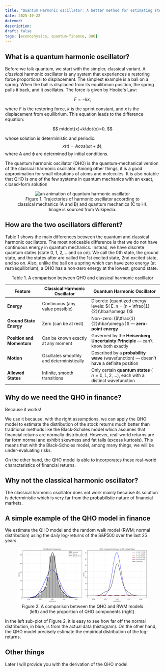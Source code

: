 ```yaml
---
title: "Quantum Harmonic oscillator: A better method for estimating stock returns"
date: 2025-10-22
datemod:
description:
draft: false
tags: [econophysics, quantum-finance, QHO]
---
```


## What is a quantum harmonic oscillator?

Before we talk quantum, we start with the simpler, classical variant. A *classical* harmonic oscillator is any system that experiences a restoring force proportional to displacement. The simplest example is a ball on a spring. When the ball is displaced from its equilibrium position, the spring pulls it back, and it oscillates. The force is given by Hooke's Law:

$$
F=-kx,
$$

where $F$ is the restoring force, $k$ is the sprint constant, and $x$ is the displacement from equilibrium. This equation leads to the difference equation:

$$
m\ddot{x}+k\dot{x}=0,
$$

whose solution is deterministic and periodic:
$$
x(t)=Acos(\omega t + \phi),
$$
where $A$ and $\phi$ are determined by initial conditions.

The quantum harmonic oscillator (QHO) is the quantum-mechanical version of the classical harmonic oscillator. Among other things, it is a good approximation for small vibrations of atoms and molecules. It is also notable that QHO is one of the few systems in quantum mechanics with an exact, closed-form solution.

<center>
<figure>
<img src="https://upload.wikimedia.org/wikipedia/commons/9/90/QuantumHarmonicOscillatorAnimation.gif" alt="an animation of quantum harmonic oscillator">
<figcaption>Figure 1. Trajectories of harmonic oscillator according to classical mechanics (A and B) and quantum mechanics (C to H). Image is sourced from Wikipedia.
</figure>
</center>

## How are the two oscillators different?

Table 1 shows the main differences between the quantum and classical harmonic oscillators. The most noticeable difference is that we do not have continuous energy in quantum mechanics. Instead, we have discrete quantum states (state 0, 1, 2,... and so on). We call the 0th state, the ground state, and the states after are called the 1st excited state, 2nd excited state, and so on. Also, unlike the ball on a spring which can have zero energy (at rest/equilibrium), a QHO has a non-zero energy at the lowest, ground state.

<center>
Table 1. A comparison between QHO and classical harmonic oscillator
</center>

|Feature|Classical Harmonic Oscillator|Quantum Harmonic Oscillator|
|---|---|---|
|**Energy**|Continuous (any value possible)|Discrete (quantized energy levels: $( E_n = (n + \tfrac{1}{2})\hbar\omega ))$|
|**Ground State Energy**|Zero (can be at rest)|Non-zero: ($\tfrac{1}{2}\hbar\omega )$ — **zero-point energy**|
|**Position and Momentum**|Can be known exactly at any moment|Governed by the **Heisenberg Uncertainty Principle** — can’t know both exactly|
|**Motion**|Oscillates smoothly and deterministically|Described by a **probability wave** (wavefunction) — doesn't have a definite position|
|**Allowed States**|Infinite, smooth transitions|Only certain **quantum states** ( $n = 0, 1, 2, \dots )$, each with a distinct wavefunction|

## Why do we need the QHO in finance?

Because it works!

We use it because, with the right assumptions, we can apply the QHO model to estimate the distribution of the stock returns much better than traditional methods like the Black-Scholes model which assumes that financial returns are normally distributed. However, real-world returns are far form normal and exhibit skewness and fat tails (excess kurtosis). This means that with the Black-Scholes model, among many things, we will be under-evaluating risks.

On the other hand, the QHO model is able to incorporates these real-world characteristics of financial returns.

## Why not the classical harmonic oscillator?

The classical harmonic oscillator does not work mainly because its solution is deterministic which is very far from the probabilistic nature of financial markets.

## A simple example of the QHO model in finance

We estimate the QHO model and the random walk model (RWM; normal distribution) using the daily log-returns of the S&P500 over the last 25 years.

<center>
<figure>
<img src="./qho-vs-gbm.png" alt="A comparison between QHO and RWM models estimation for the S&P500 log-returns (left) and the proportion of QHO components (right).">
<figcaption>Figure 2. A comparison between the QHO and RWM models (left) and the proportion of QHO components (right).
</figure>
</center>

In the left sub-plot of Figure 2, it is easy to see how far off the normal distribution, in blue, is from the actual data (histogram). On the other hand, the QHO model precisely estimate the empirical distribution of the log-returns.

## Other things

Later I will provide you with the derivation of the QHO model.